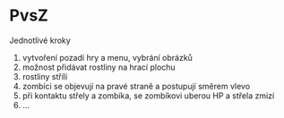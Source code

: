 # PvsZ
Jednotlivé kroky
1. vytvoření pozadí hry a menu, vybrání obrázků
2. možnost přidávat rostliny na hrací plochu
3. rostliny střílí
4. zombíci se objevují na pravé straně a postupují směrem vlevo
5. při kontaktu střely a zombíka, se zombíkovi uberou HP a střela zmizí
6. ...


